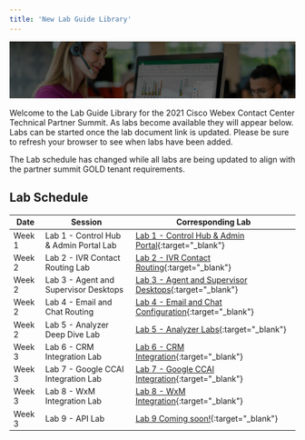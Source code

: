 ```yaml
---
title: 'New Lab Guide Library'
---
```


![Banner](../images/wxccbanner.jpg)

Welcome to the Lab Guide Library for the 2021 Cisco Webex Contact Center Technical Partner Summit. As labs become available they will appear below. Labs can be started once the lab document link is updated. Please be sure to refresh your browser to see when labs have been added.

The Lab schedule has changed while all labs are being updated to align with the partner summit GOLD tenant requirements.

## Lab Schedule

| Date       | Session                                | Corresponding Lab                                                                                      
| ---------- | -------------------------------------- | ------------------------------------------------------------------------------------------------------ 
| Week 1 | Lab 1 - Control Hub & Admin Portal Lab | [Lab 1 - Control Hub & Admin Portal](Lab1.md){:target="\_blank"}                               
| Week 2 | Lab 2 - IVR Contact Routing Lab        | [Lab 2 - IVR Contact Routing](Lab2.md){:target="\_blank"}                                      
| Week 2 | Lab 3 - Agent and Supervisor Desktops              | [Lab 3 - Agent and Supervisor Desktops](Lab3.md){:target="\_blank"}                    
| Week 2 | Lab 4 - Email and Chat Routing        | [Lab 4 - Email and Chat Configuration](Lab4.md){:target="\_blank"}                      
| Week 2 | Lab 5 - Analyzer Deep Dive Lab        | [Lab 5 - Analyzer Labs](Lab5.md){:target="\_blank"}                  
| Week 3 | Lab 6 - CRM Integration Lab               | [Lab 6 - CRM Integration](Lab6.md){:target="\_blank"}  
| Week 3 | Lab 7 - Google CCAI Integration Lab               | [Lab 7 - Google CCAI Integration](Lab7.md){:target="\_blank"}  
| Week 3 | Lab 8 - WxM Integration Lab               | [Lab 8 - WxM Integration](Lab8.md){:target="\_blank"}  
| Week 3 | Lab 9 - API Lab                        | [Lab 9 Coming soon!](Lab9.md){:target="\_blank"} 

